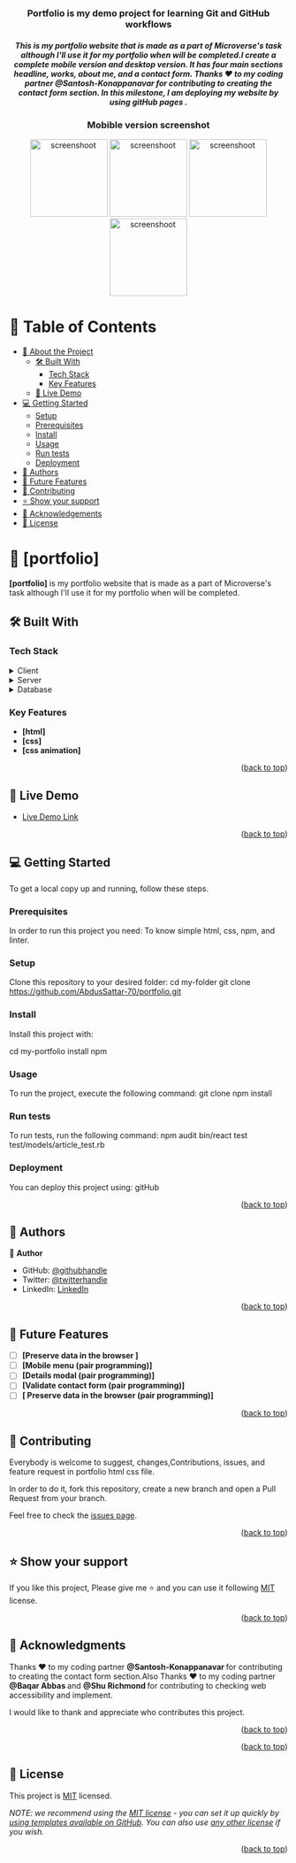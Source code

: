<a name="readme-top"></a>

<div align="center">
 <h3><b>Portfolio is my demo project for learning Git and GitHub workflows</b></h3>
<h5>This is my portfolio website that is made as a part of Microverse's task although I'll use it for my portfolio when will be completed.I create a complete mobile version and desktop version. It has four main sections headline, works, about me, and a contact form. Thanks ❤️ to my coding partner  <b> @Santosh-Konappanavar </b> for contributing to creating the contact form section.<b> In this milestone, I am deploying my website by using gitHub pages </b>.
 </h5>
</div>

<div align="center">
<h3><b>Mobible version screenshot</b></h3>
<img src="images/Screenshot-1.png" alt="screenshoot" width="140"  height="auto"/>
<img src="images/Screenshot-2png.png" alt="screenshoot" width="140"  height="auto"/>
<img src="images/screencapture-3.png" alt="screenshoot" width="140"  height="auto"/>
<img src="images/screencapture-4.png" alt="screenshoot" width="140"  height="auto"/>
</div>

<!-- TABLE OF CONTENTS -->

# 📗 Table of Contents

- [📖 About the Project](#about-project)
  - [🛠 Built With](#built-with)
    - [Tech Stack](#tech-stack)
    - [Key Features](#key-features)
  - [🚀 Live Demo](#live-demo)
- [💻 Getting Started](#getting-started)
  - [Setup](#setup)
  - [Prerequisites](#prerequisites)
  - [Install](#install)
  - [Usage](#usage)
  - [Run tests](#run-tests)
  - [Deployment](#triangular_flag_on_post-deployment)
- [👥 Authors](#authors)
- [🔭 Future Features](#future-features)
- [🤝 Contributing](#contributing)
- [⭐️ Show your support](#support)
- [🙏 Acknowledgements](#acknowledgements)
- [📝 License](#license)

<!-- PROJECT DESCRIPTION -->

# 📖 [portfolio] <a name="about-project"></a>

**[portfolio]** is my portfolio website that is made as a part of Microverse's task although I'll use it for my portfolio when will be completed.

## 🛠 Built With <a name="built-with"></a>

### Tech Stack <a name="tech-stack"></a>

<details>
  <summary>Client</summary>
  <ul>
    <li><a href="https://reactjs.org/">React.js</a></li>
  </ul>
</details>

<details>
  <summary>Server</summary>
  <ul>
    <li><a href="https://expressjs.com/">Express.js</a></li>
  </ul>
</details>

<details>
<summary>Database</summary>
  <ul>
    <li><a href="https://www.postgresql.org/">PostgreSQL</a></li>
  </ul>
</details>

<!-- Features -->

### Key Features <a name="key-features"></a>

- **[html]**
- **[css]**
- **[css animation]**

<p align="right">(<a href="#readme-top">back to top</a>)</p>

<!-- LIVE DEMO -->

## 🚀 Live Demo <a name="live-demo"></a>

- [Live Demo Link](https://abdussattar-70.github.io/portfolio/)

<p align="right">(<a href="#readme-top">back to top</a>)</p>

<!-- GETTING STARTED -->

## 💻 Getting Started <a name="getting-started"></a>

To get a local copy up and running, follow these steps.

### Prerequisites

In order to run this project you need:
To know simple html, css, npm, and linter.

### Setup

Clone this repository to your desired folder:
cd my-folder
git clone https://github.com/AbdusSattar-70/portfolio.git

### Install

Install this project with:

cd my-portfolio
install npm

### Usage

To run the project, execute the following command:
git clone
npm install

### Run tests

To run tests, run the following command:
npm audit
bin/react test test/models/article_test.rb

### Deployment

You can deploy this project using:
gitHub

<p align="right">(<a href="#readme-top">back to top</a>)</p>

<!-- AUTHORS -->

## 👥 Authors <a name="authors"></a>

👤 **Author**

- GitHub: [@githubhandle](https://github.com/AbdusSattar-70)
- Twitter: [@twitterhandle](twitter.com/Abdus_Sattar70)
- LinkedIn: [LinkedIn](https://www.linkedin.com/in/abdus-sattar-a41a26215/)

<p align="right">(<a href="#readme-top">back to top</a>)</p>

<!-- FUTURE FEATURES -->

## 🔭 Future Features <a name="future-features"></a>

- [ ] **[Preserve data in the browser ]**
- [ ] **[Mobile menu (pair programming)]**
- [ ] **[Details modal (pair programming)]**
- [ ] **[Validate contact form (pair programming)]**
- [ ] **[ Preserve data in the browser (pair programming)]**

<p align="right">(<a href="#readme-top">back to top</a>)</p>

<!-- CONTRIBUTING -->

## 🤝 Contributing <a name="contributing"></a>

Everybody is welcome to suggest, changes,Contributions, issues, and feature request in portfolio html css file.

In order to do it, fork this repository, create a new branch and open a Pull Request from your branch.

Feel free to check the [issues page](../../issues/).

<p align="right">(<a href="#readme-top">back to top</a>)</p>

<!-- SUPPORT -->

## ⭐️ Show your support <a name="support"></a>

If you like this project, Please give me ⭐️ and you can use it following [MIT](./LICENSE) license.

<p align="right">(<a href="#readme-top">back to top</a>)</p>

<!-- ACKNOWLEDGEMENTS -->

## 🙏 Acknowledgments <a name="acknowledgements"></a>

Thanks ❤️ to my coding partner <b> @Santosh-Konappanavar </b> for contributing to creating the contact form section.Also Thanks ❤️ to my coding partner <b> @Baqar Abbas </b> and <b> @Shu Richmond </b> for contributing to checking web accessibility and implement.

I would like to thank and appreciate who contributes this project.

<p align="right">(<a href="#readme-top">back to top</a>)</p>

<p align="right">(<a href="#readme-top">back to top</a>)</p>

<!-- LICENSE -->

## 📝 License <a name="license"></a>

This project is [MIT](./LICENSE) licensed.

_NOTE: we recommend using the [MIT license](https://choosealicense.com/licenses/mit/) - you can set it up quickly by [using templates available on GitHub](https://docs.github.com/en/communities/setting-up-your-project-for-healthy-contributions/adding-a-license-to-a-repository). You can also use [any other license](https://choosealicense.com/licenses/) if you wish._

<p align="right">(<a href="#readme-top">back to top</a>)</p>
